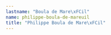 ```yaml
---
lastname: "Boula de Mare\xFCil"
name: philippe-boula-de-mareuil
title: "Philippe Boula de Mare\xFCil"
---
```

